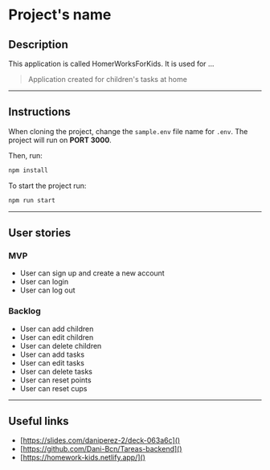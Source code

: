 # Project's name

## Description

This application is called HomerWorksForKids. It is used for ...

> Application created for children's tasks at home

---
## Instructions

When cloning the project, change the <code>sample.env</code> file name for <code>.env</code>. The project will run on **PORT 3000**.

Then, run:
```bash
npm install
```

To start the project run:
```bash
npm run start
```

---
## User stories 

### MVP

- User can sign up and create a new account
- User can login
- User can log out

### Backlog

- User can add children
- User can edit children
- User can delete children
- User can add tasks 
- User can edit tasks
- User can delete tasks
- User can reset points
- User can reset cups

---

## Useful links

- [https://slides.com/daniperez-2/deck-063a6c]()
- [https://github.com/Dani-Bcn/Tareas-backend]()
- [https://homework-kids.netlify.app/]()


